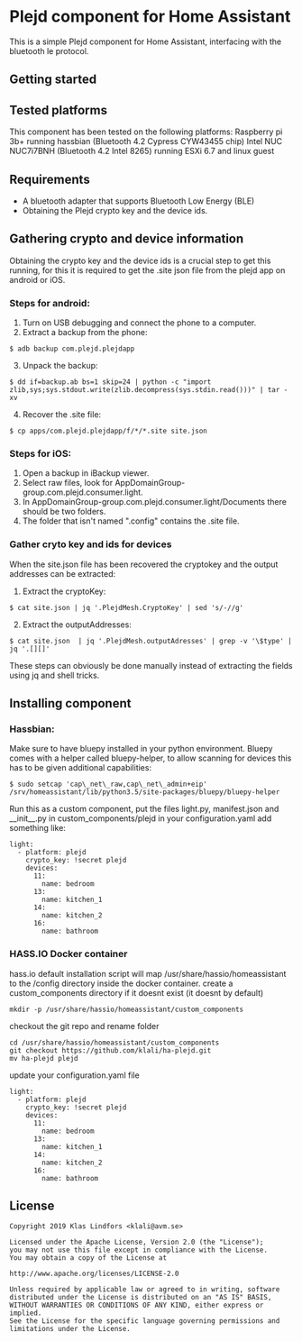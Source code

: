 # Plejd component for Home Assistant

This is a simple Plejd component for Home Assistant, interfacing with the
bluetooth le protocol.

## Getting started

## Tested platforms
 This component has been tested on the following platforms:
 Raspberry pi 3b+ running hassbian (Bluetooth 4.2 Cypress CYW43455 chip)
 Intel NUC NUC7i7BNH (Bluetooth 4.2 Intel 8265) running ESXi 6.7 and linux guest

## Requirements
* A bluetooth adapter that supports Bluetooth Low Energy (BLE)
* Obtaining the Plejd crypto key and the device ids.

## Gathering crypto and device information

Obtaining the crypto key and the device ids is a crucial step to get this
running, for this it is required to get the .site json file from the plejd app
on android or iOS.

### Steps for android:

1. Turn on USB debugging and connect the phone to a computer.
2. Extract a backup from the phone:
```
$ adb backup com.plejd.plejdapp
```
3. Unpack the backup:
```
$ dd if=backup.ab bs=1 skip=24 | python -c "import zlib,sys;sys.stdout.write(zlib.decompress(sys.stdin.read()))" | tar -xv
```
4. Recover the .site file:
```
$ cp apps/com.plejd.plejdapp/f/*/*.site site.json
```

### Steps for iOS:

1. Open a backup in iBackup viewer.
2. Select raw files, look for AppDomainGroup-group.com.plejd.consumer.light.
3. In AppDomainGroup-group.com.plejd.consumer.light/Documents there should be two folders.
4. The folder that isn't named ".config" contains the .site file.

### Gather cryto key and ids for devices

When the site.json file has been recovered the cryptokey and the output
addresses can be extracted:

1. Extract the cryptoKey:
```
$ cat site.json | jq '.PlejdMesh.CryptoKey' | sed 's/-//g'
```
2. Extract the outputAddresses:
```
$ cat site.json  | jq '.PlejdMesh.outputAdresses' | grep -v '\$type' | jq '.[][]'
```

These steps can obviously be done manually instead of extracting the fields
using jq and shell tricks.


## Installing component

### Hassbian:

Make sure to have bluepy installed in your python environment. Bluepy comes
with a helper called bluepy-helper, to allow scanning for devices this has
to be given additional capabilities:
```
$ sudo setcap 'cap\_net\_raw,cap\_net\_admin+eip' /srv/homeassistant/lib/python3.5/site-packages/bluepy/bluepy-helper
```

Run this as a custom component, put the files light.py, manifest.json and
\_\_init\_\_.py in custom\_components/plejd in your configuration.yaml add
something like:

```
light:
  - platform: plejd
    crypto_key: !secret plejd
    devices:
      11:
        name: bedroom
      13:
        name: kitchen_1
      14:
        name: kitchen_2
      16:
        name: bathroom
```

### HASS.IO Docker container

hass.io default installation script will map /usr/share/hassio/homeassistant to the /config directory inside the docker container.
create a custom\_components directory if it doesnt exist (it doesnt by default)
```
mkdir -p /usr/share/hassio/homeassistant/custom_components
```
checkout the git repo and rename folder
```
cd /usr/share/hassio/homeassistant/custom_components
git checkout https://github.com/klali/ha-plejd.git
mv ha-plejd plejd
```
update your configuration.yaml file
```
light:
  - platform: plejd
    crypto_key: !secret plejd
    devices:
      11:
        name: bedroom
      13:
        name: kitchen_1
      14:
        name: kitchen_2
      16:
        name: bathroom

```

## License

```
Copyright 2019 Klas Lindfors <klali@avm.se>

Licensed under the Apache License, Version 2.0 (the "License");
you may not use this file except in compliance with the License.
You may obtain a copy of the License at

http://www.apache.org/licenses/LICENSE-2.0

Unless required by applicable law or agreed to in writing, software
distributed under the License is distributed on an "AS IS" BASIS,
WITHOUT WARRANTIES OR CONDITIONS OF ANY KIND, either express or implied.
See the License for the specific language governing permissions and
limitations under the License.
```
